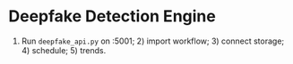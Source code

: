 # Deepfake Detection Engine
1) Run `deepfake_api.py` on :5001; 2) import workflow; 3) connect storage; 4) schedule; 5) trends.
